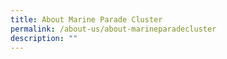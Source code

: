 ```yaml
---
title: About Marine Parade Cluster
permalink: /about-us/about-marineparadecluster
description: ""
---
```

